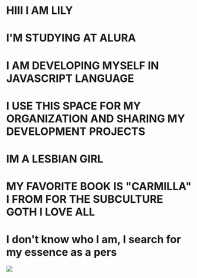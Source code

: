 # HIII I AM LILY
# I'M STUDYING AT ALURA
# I AM DEVELOPING MYSELF IN JAVASCRIPT LANGUAGE
# I USE THIS SPACE FOR MY ORGANIZATION AND SHARING MY DEVELOPMENT PROJECTS
# IM A LESBIAN GIRL 
# MY FAVORITE BOOK IS "CARMILLA" I FROM FOR THE SUBCULTURE GOTH I LOVE ALL
# I don't know who I am, I search for my essence as a pers
![](https://images.app.goo.gl/YaHHqLMoL95rCKK38)
